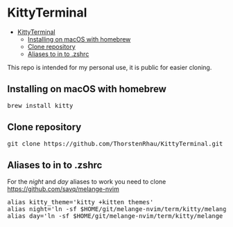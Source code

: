 # KittyTerminal

<!--toc:start-->

- [KittyTerminal](#kittyterminal)
  - [Installing on macOS with homebrew](#installing-on-macos-with-homebrew)
  - [Clone repository](#clone-repository)
  - [Aliases to in to .zshrc](#aliases-to-in-to-zshrc)
  <!--toc:end-->

This repo is intended for my personal use, it is public for easier cloning.

## Installing on macOS with homebrew

<pre>
brew install kitty
</pre>

## Clone repository

<pre>
git clone https://github.com/ThorstenRhau/KittyTerminal.git ~/.config/kitty
</pre>

## Aliases to in to .zshrc

For the _night_ and _day_ aliases to work you need to clone https://github.com/savq/melange-nvim

<pre>
alias kitty_theme='kitty +kitten themes'
alias night='ln -sf $HOME/git/melange-nvim/term/kitty/melange_dark.conf $HOME/.config/kitty/theme.conf'
alias day='ln -sf $HOME/git/melange-nvim/term/kitty/melange_light.conf $HOME/.config/kitty/theme.conf'
</pre>
